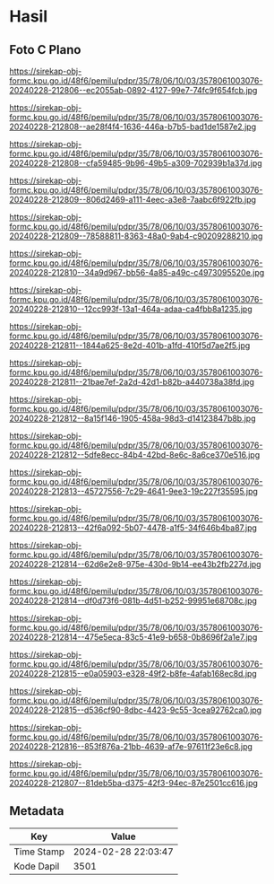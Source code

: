 # Hasil

## Foto C Plano

https://sirekap-obj-formc.kpu.go.id/48f6/pemilu/pdpr/35/78/06/10/03/3578061003076-20240228-212806--ec2055ab-0892-4127-99e7-74fc9f654fcb.jpg

https://sirekap-obj-formc.kpu.go.id/48f6/pemilu/pdpr/35/78/06/10/03/3578061003076-20240228-212808--ae28f4f4-1636-446a-b7b5-bad1de1587e2.jpg

https://sirekap-obj-formc.kpu.go.id/48f6/pemilu/pdpr/35/78/06/10/03/3578061003076-20240228-212808--cfa59485-9b96-49b5-a309-702939b1a37d.jpg

https://sirekap-obj-formc.kpu.go.id/48f6/pemilu/pdpr/35/78/06/10/03/3578061003076-20240228-212809--806d2469-a111-4eec-a3e8-7aabc6f922fb.jpg

https://sirekap-obj-formc.kpu.go.id/48f6/pemilu/pdpr/35/78/06/10/03/3578061003076-20240228-212809--78588811-8363-48a0-9ab4-c90209288210.jpg

https://sirekap-obj-formc.kpu.go.id/48f6/pemilu/pdpr/35/78/06/10/03/3578061003076-20240228-212810--34a9d967-bb56-4a85-a49c-c4973095520e.jpg

https://sirekap-obj-formc.kpu.go.id/48f6/pemilu/pdpr/35/78/06/10/03/3578061003076-20240228-212810--12cc993f-13a1-464a-adaa-ca4fbb8a1235.jpg

https://sirekap-obj-formc.kpu.go.id/48f6/pemilu/pdpr/35/78/06/10/03/3578061003076-20240228-212811--1844a625-8e2d-401b-a1fd-410f5d7ae2f5.jpg

https://sirekap-obj-formc.kpu.go.id/48f6/pemilu/pdpr/35/78/06/10/03/3578061003076-20240228-212811--21bae7ef-2a2d-42d1-b82b-a440738a38fd.jpg

https://sirekap-obj-formc.kpu.go.id/48f6/pemilu/pdpr/35/78/06/10/03/3578061003076-20240228-212812--8a15f146-1905-458a-98d3-d14123847b8b.jpg

https://sirekap-obj-formc.kpu.go.id/48f6/pemilu/pdpr/35/78/06/10/03/3578061003076-20240228-212812--5dfe8ecc-84b4-42bd-8e6c-8a6ce370e516.jpg

https://sirekap-obj-formc.kpu.go.id/48f6/pemilu/pdpr/35/78/06/10/03/3578061003076-20240228-212813--45727556-7c29-4641-9ee3-19c227f35595.jpg

https://sirekap-obj-formc.kpu.go.id/48f6/pemilu/pdpr/35/78/06/10/03/3578061003076-20240228-212813--42f6a092-5b07-4478-a1f5-34f646b4ba87.jpg

https://sirekap-obj-formc.kpu.go.id/48f6/pemilu/pdpr/35/78/06/10/03/3578061003076-20240228-212814--62d6e2e8-975e-430d-9b14-ee43b2fb227d.jpg

https://sirekap-obj-formc.kpu.go.id/48f6/pemilu/pdpr/35/78/06/10/03/3578061003076-20240228-212814--df0d73f6-081b-4d51-b252-99951e68708c.jpg

https://sirekap-obj-formc.kpu.go.id/48f6/pemilu/pdpr/35/78/06/10/03/3578061003076-20240228-212814--475e5eca-83c5-41e9-b658-0b8696f2a1e7.jpg

https://sirekap-obj-formc.kpu.go.id/48f6/pemilu/pdpr/35/78/06/10/03/3578061003076-20240228-212815--e0a05903-e328-49f2-b8fe-4afab168ec8d.jpg

https://sirekap-obj-formc.kpu.go.id/48f6/pemilu/pdpr/35/78/06/10/03/3578061003076-20240228-212815--d536cf90-8dbc-4423-9c55-3cea92762ca0.jpg

https://sirekap-obj-formc.kpu.go.id/48f6/pemilu/pdpr/35/78/06/10/03/3578061003076-20240228-212816--853f876a-21bb-4639-af7e-97611f23e6c8.jpg

https://sirekap-obj-formc.kpu.go.id/48f6/pemilu/pdpr/35/78/06/10/03/3578061003076-20240228-212807--81deb5ba-d375-42f3-94ec-87e2501cc616.jpg


## Metadata

| Key        | Value               |
| ---------- | ------------------- |
| Time Stamp | 2024-02-28 22:03:47 |
| Kode Dapil | 3501                |



